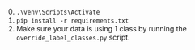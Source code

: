 

0. `.\venv\Scripts\Activate`
1. `pip install -r requirements.txt`
2. Make sure your data is using 1 class by running the `override_label_classes.py` script.

